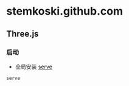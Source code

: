 # stemkoski.github.com

## Three.js

### 启动

- 全局安装 [serve](https://github.com/vercel/serve#readme)

```bash
serve
```
